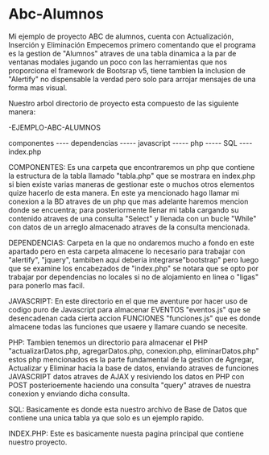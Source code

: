 # Abc-Alumnos
Mi ejemplo de proyecto ABC de alumnos, cuenta con Actualización, Inserción y Eliminación
Empecemos primero comentando que el programa es la gestion de "Alumnos" atraves de una tabla dinamica a la par de ventanas modales jugando un poco con las
herramientas que nos proporciona el framework de Bootsrap v5, tiene tambien la inclusion de "Alertify" no dispensable la verdad pero solo para arrojar mensajes
de una forma mas visual.

Nuestro arbol directorio de proyecto esta compuesto de las siguiente manera:

-EJEMPLO-ABC-ALUMNOS

componentes ---- dependencias ----- javascript ----- php ----- SQL ---- index.php

COMPONENTES: 
Es una carpeta que encontraremos un php que contiene la estructura de la tabla llamado "tabla.php" que se mostrara en index.php si bien existe varias maneras 
de gestionar este o muchos otros elementos quize hacerlo de esta manera. En este ya mencionado hago llamar mi conexion a la BD atraves de un php que mas adelante haremos
mencion donde se encuentra; para posteriormente llenar mi tabla cargando su contenido atraves de una consulta "Select" y llenada con un bucle "While" con datos de un arreglo
almacenado atraves de la consulta mencionada.

DEPENDENCIAS: 
Carpeta en la que no ondaremos mucho a fondo en este apartado pero en esta carpeta almacene lo necesario para trabajar con "alertify", "jquery", tambiben aqui deberia integrarse"bootstrap"
pero luego que se examine los encabezados de "index.php" se notara que se opto por trabajar por dependencias no locales si no de alojamiento en linea o "ligas" para ponerlo mas facil.

JAVASCRIPT: 
En este directorio en el que me aventure por hacer uso de codigo puro de Javascript para almacenar EVENTOS "eventos.js" que se desencadenan cada cierta accion FUNCIONES "funciones.js" que es donde almacene todas las funciones que usaere y llamare cuando se necesite.

PHP: 
Tambien tenemos un directorio para almacenar el PHP "actualizarDatos.php, agregarDatos.php, conexion.php, eliminarDatos.php" estos php mencionados es la parte fundamental de la gestion
de Agregar, Actualizar y Eliminar hacia la base de datos, enviando atraves de funciones JAVASCRIPT datos atraves de AJAX y resiviendo los datos en PHP con POST posterioemente haciendo una 
consulta "query" atraves de nuestra conexion y enviando dicha consulta.

SQL: 
Basicamente es donde esta nuestro archivo de Base de Datos que contiene una unica tabla ya que solo es un ejemplo rapido.

INDEX.PHP: 
Este es basicamente nuesta pagina principal que contiene nuestro proyecto.
